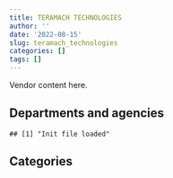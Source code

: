 ```yaml
---
title: TERAMACH TECHNOLOGIES
author: ''
date: '2022-08-15'
slug: teramach_technologies
categories: []
tags: []
---
```


<script src="/rmarkdown-libs/htmlwidgets/htmlwidgets.js"></script>
<link href="/rmarkdown-libs/datatables-css/datatables-crosstalk.css" rel="stylesheet" />
<script src="/rmarkdown-libs/datatables-binding/datatables.js"></script>
<script src="/rmarkdown-libs/jquery/jquery-3.6.0.min.js"></script>
<link href="/rmarkdown-libs/dt-core-bootstrap/css/dataTables.bootstrap.min.css" rel="stylesheet" />
<link href="/rmarkdown-libs/dt-core-bootstrap/css/dataTables.bootstrap.extra.css" rel="stylesheet" />
<script src="/rmarkdown-libs/dt-core-bootstrap/js/jquery.dataTables.min.js"></script>
<script src="/rmarkdown-libs/dt-core-bootstrap/js/dataTables.bootstrap.min.js"></script>
<link href="/rmarkdown-libs/crosstalk/css/crosstalk.min.css" rel="stylesheet" />
<script src="/rmarkdown-libs/crosstalk/js/crosstalk.min.js"></script>
<script src="/rmarkdown-libs/htmlwidgets/htmlwidgets.js"></script>
<link href="/rmarkdown-libs/datatables-css/datatables-crosstalk.css" rel="stylesheet" />
<script src="/rmarkdown-libs/datatables-binding/datatables.js"></script>
<script src="/rmarkdown-libs/jquery/jquery-3.6.0.min.js"></script>
<link href="/rmarkdown-libs/dt-core-bootstrap/css/dataTables.bootstrap.min.css" rel="stylesheet" />
<link href="/rmarkdown-libs/dt-core-bootstrap/css/dataTables.bootstrap.extra.css" rel="stylesheet" />
<script src="/rmarkdown-libs/dt-core-bootstrap/js/jquery.dataTables.min.js"></script>
<script src="/rmarkdown-libs/dt-core-bootstrap/js/dataTables.bootstrap.min.js"></script>
<link href="/rmarkdown-libs/crosstalk/css/crosstalk.min.css" rel="stylesheet" />
<script src="/rmarkdown-libs/crosstalk/js/crosstalk.min.js"></script>

Vendor content here.

## Departments and agencies

    ## [1] "Init file loaded"

<div id="htmlwidget-1" style="width:100%;height:auto;" class="datatables html-widget"></div>
<script type="application/json" data-for="htmlwidget-1">{"x":{"style":"bootstrap","filter":"none","vertical":false,"data":[["<a href=\"/departments/atssc-scdata/\">Administrative Tribunals Support Service of Canada | Service canadien d'appui aux tribunaux administratifs<\/a>","<a href=\"/departments/ced-dec/\">Canada Economic Development for Quebec Regions | Développement économique Canada pour les régions du Québec<\/a>","<a href=\"/departments/cihr-irsc/\">Canadian Institutes of Health Research | Instituts de recherche en santé du Canada<\/a>","<a href=\"/departments/cra-arc/\">Canada Revenue Agency | Agence du revenu du Canada<\/a>","<a href=\"/departments/csa-asc/\">Canadian Space Agency | Agence spatiale canadienne<\/a>","<a href=\"/departments/csc-scc/\">Correctional Service of Canada | Service correctionnel du Canada<\/a>","<a href=\"/departments/dfatd-maecd/\">Global Affairs Canada | Affaires mondiales Canada<\/a>","<a href=\"/departments/dnd-mdn/\">National Defence | Défense nationale<\/a>","<a href=\"/departments/ec/\">Environment and Climate Change Canada | Environnement et Changement climatique Canada<\/a>","<a href=\"/departments/elections/\">Elections Canada | Élections Canada<\/a>","<a href=\"/departments/fintrac-canafe/\">Financial Transactions and Reports Analysis Centre of Canada | Centre d'analyse des opérations et déclarations financières du Canada<\/a>","<a href=\"/departments/hc-sc/\">Health Canada | Santé Canada<\/a>","<a href=\"/departments/ic/\">Innovation, Science and Economic Development Canada | Innovation, Sciences et Développement économique Canada<\/a>","<a href=\"/departments/lac-bac/\">Library and Archives Canada | Bibliothèque et Archives Canada<\/a>","<a href=\"/departments/mgerc-ceegm/\">Military Grievances External Review Committee | Comité externe d’examen des griefs militaires<\/a>","<a href=\"/departments/nrc-cnrc/\">National Research Council Canada | Conseil national de recherches Canada<\/a>","<a href=\"/departments/nrcan-rncan/\">Natural Resources Canada | Ressources naturelles Canada<\/a>","<a href=\"/departments/oag-bvg/\">Office of the Auditor General of Canada | Bureau du vérificateur général du Canada<\/a>","<a href=\"/departments/osfi-bsif/\">Office of the Superintendent of Financial Institutions Canada | Bureau du surintendant des institutions financières Canada<\/a>","<a href=\"/departments/ps-sp/\">Public Safety Canada | Sécurité publique Canada<\/a>","<a href=\"/departments/pwgsc-tpsgc/\">Public Services and Procurement Canada | Services publics et Approvisionnement Canada<\/a>","<a href=\"/departments/rcmp-grc/\">Royal Canadian Mounted Police | Gendarmerie royale du Canada<\/a>","<a href=\"/departments/ssc-spc/\">Shared Services Canada | Services partagés Canada<\/a>","<a href=\"/departments/tbs-sct/\">Treasury Board of Canada Secretariat | Secrétariat du Conseil du Trésor du Canada<\/a>","<a href=\"/departments/tc/\">Transport Canada | Transports Canada<\/a>"],["$   289,244.60",null,null,"$    95,193.48","$   157,315.89","$   521,024.67",null,"$   228,276.52","$    16,910.18","$   682,471.27",null,"$   248,156.86","$    77,169.68",null,null,"$     2,968.80","$    11,366.67",null,"$   360,324.52","$   856,304.79","$ 2,877,190.07","$ 1,034,270.81","$24,372,030.47","$    59,068.95",null],["$   297,077.90",null,"$    97,557.36","$    22,028.91","$   157,315.89","$   243,083.47","$    20,727.74","$ 2,654,138.79","$   357,682.06","$   346,598.11",null,"$   999,144.46",null,"$   583,986.13",null,"$    97,343.25","$   821,214.58","$   113,991.03","$   516,635.06","$    36,458.32","$ 3,466,902.54",null,"$23,095,330.89","$    54,257.97",null],["$   104,526.68",null,"$    37,055.28","$ 1,145,937.70",null,"$    17,829.17",null,"$ 1,187,679.60","$   231,690.22","$   419,987.89","$    79,326.00","$ 2,338,845.56","$     3,987.44","$ 1,338,599.45",null,"$    74,532.19","$   738,787.52",null,"$   417,166.80",null,"$ 3,029,898.68",null,"$32,996,231.27","$   122,493.01","$    83,902.50"],["$    48,278.35","$    68,122.69","$       578.58","$   844,268.49",null,null,null,"$ 2,758,464.72","$   124,585.21","$   316,857.59",null,"$ 1,005,706.01","$    18,778.88","$ 1,834,194.74","$    23,533.09","$    90,042.47","$   615,056.69",null,"$   255,766.36",null,"$ 1,814,792.74","$    15,352.11","$46,795,644.88","$    72,764.79","$   106,217.83"]],"container":"<table class=\"table table-striped table-hover row-border order-column display\">\n  <thead>\n    <tr>\n      <th>Department<\/th>\n      <th>2017-2018<\/th>\n      <th>2018-2019<\/th>\n      <th>2019-2020<\/th>\n      <th>2020-2021<\/th>\n    <\/tr>\n  <\/thead>\n<\/table>","options":{"order":[[4,"desc"]],"pageLength":10,"autoWidth":true,"columnDefs":[],"orderClasses":false}},"evals":[],"jsHooks":[]}</script>

## Categories

<div id="htmlwidget-2" style="width:100%;height:auto;" class="datatables html-widget"></div>
<script type="application/json" data-for="htmlwidget-2">{"x":{"style":"bootstrap","filter":"none","vertical":false,"data":[["<a href=\"/categories/1_facilities_and_construction/\">1_facilities_and_construction<\/a>","<a href=\"/categories/10_office_management/\">10_office_management<\/a>","<a href=\"/categories/11_defence/\">11_defence<\/a>","<a href=\"/categories/2_professional_services/\">2_professional_services<\/a>","<a href=\"/categories/3_information_technology/\">3_information_technology<\/a>","<a href=\"/categories/6_industrial_products_and_services/\">6_industrial_products_and_services<\/a>","<a href=\"/categories/7_travel/\">7_travel<\/a>","<a href=\"/categories/8_security_and_protection/\">8_security_and_protection<\/a>","<a href=\"/categories/9_human_capital/\">9_human_capital<\/a>"],["$ 2,455,499.55","$   187,469.73","$    54,082.10","$   153,197.97","$28,617,279.15","$   326,094.86",null,null,"$    95,664.88"],["$ 2,301,353.92","$   306,374.46","$ 2,587,459.81","$   283,139.28","$27,592,485.39","$   249,480.56","$   583,986.13",null,"$    77,194.93"],["$ 2,122,466.43","$   228,091.47","$ 1,187,679.60","$   420,685.73","$38,816,263.57","$   392,812.13","$   879,584.04","$   320,893.99",null],["$   805,442.99","$    58,313.31","$ 2,736,221.48","$   893,579.39","$51,149,536.64","$   288,731.60","$   877,180.81",null,null]],"container":"<table class=\"table table-striped table-hover row-border order-column display\">\n  <thead>\n    <tr>\n      <th>Category<\/th>\n      <th>2017-2018<\/th>\n      <th>2018-2019<\/th>\n      <th>2019-2020<\/th>\n      <th>2020-2021<\/th>\n    <\/tr>\n  <\/thead>\n<\/table>","options":{"order":[[4,"desc"]],"pageLength":20,"autoWidth":true,"columnDefs":[],"orderClasses":false,"lengthMenu":[10,20,25,50,100]}},"evals":[],"jsHooks":[]}</script>
